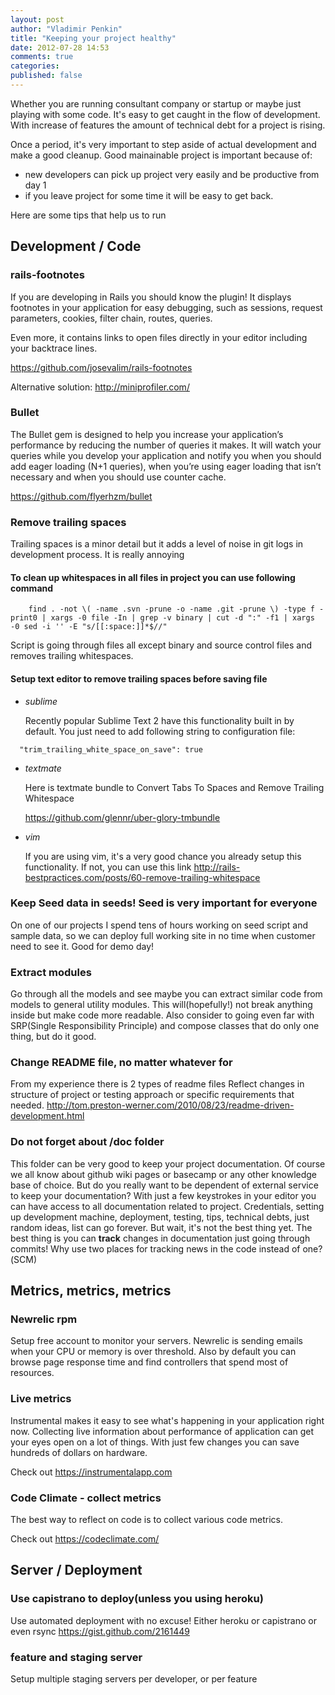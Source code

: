 ```yaml
---
layout: post
author: "Vladimir Penkin"
title: "Keeping your project healthy"
date: 2012-07-28 14:53
comments: true
categories:
published: false
---
```


Whether you are running consultant company or startup or maybe just playing with some code. It's easy to get caught in the flow of development. With increase of features the amount of technical debt for a project is rising.

Once a period, it's very important to step aside of actual development and make a good cleanup. Good mainainable project is important because of:

  * new developers can pick up project very easily and be productive from day 1
  * if you leave project for some time it will be easy to get back.

Here are some tips that help us to run

## Development / Code

### rails-footnotes

  If you are developing in Rails you should know the plugin! It displays footnotes in your application for easy debugging, such as sessions, request parameters, cookies, filter chain, routes, queries.

  Even more, it contains links to open files directly in your editor including your backtrace lines.

  <https://github.com/josevalim/rails-footnotes>

  Alternative solution:
  <http://miniprofiler.com/>

### Bullet

  The Bullet gem is designed to help you increase your application’s performance by reducing the number of queries it makes. It will watch your queries while you develop your application and notify you when you should add eager loading (N+1 queries), when you’re using eager loading that isn’t necessary and when you should use counter cache.

  <https://github.com/flyerhzm/bullet>

### Remove trailing spaces

  Trailing spaces is a minor detail but it adds a level of noise in git logs in development process. It is really annoying

#### To clean up whitespaces in all files in project you can use following command

```
    find . -not \( -name .svn -prune -o -name .git -prune \) -type f -print0 | xargs -0 file -In | grep -v binary | cut -d ":" -f1 | xargs -0 sed -i '' -E "s/[[:space:]]*$//"
```

  Script is going through files all except binary and source control files and removes trailing whitespaces.

#### Setup text editor to remove trailing spaces before saving file

  * _sublime_

    Recently popular Sublime Text 2 have this functionality built in by default. You just need to add following string to configuration file:
```
  "trim_trailing_white_space_on_save": true
```

  * _textmate_

    Here is textmate bundle to Convert Tabs To Spaces and Remove Trailing Whitespace

    <https://github.com/glennr/uber-glory-tmbundle>

  * _vim_

    If you are using vim, it's a very good chance you already setup this functionality.
    If not, you can use this link <http://rails-bestpractices.com/posts/60-remove-trailing-whitespace>

### Keep Seed data in seeds! Seed is very important for everyone

  On one of our projects I spend tens of hours working on seed script and sample data, so we can deploy full working site in no time when customer need to see it.
  Good for demo day!

### Extract modules

  Go through all the models and see maybe you can extract similar code from models to general utility modules. This will(hopefully!) not break anything inside but make code more readable.
  Also consider to going even far with SRP(Single Responsibility Principle) and compose classes that do only one thing, but do it good.

### Change README file, no matter whatever for
  From my experience there is 2 types of readme files
  Reflect changes in structure of project or testing approach or specific requirements that needed.
  <http://tom.preston-werner.com/2010/08/23/readme-driven-development.html>

### Do not forget about /doc folder

  This folder can be very good to keep your project documentation. Of course we all know about github wiki pages or basecamp or any other knowledge base of choice. But do you really want to be dependent of external service to keep your documentation?
  With just a few keystrokes in your editor you can have access to all documentation related to project. Credentials, setting up development machine, deployment, testing, tips, technical debts, just random ideas, list can go forever.
  But wait, it's not the best thing yet. The best thing is you can __track__ changes in documentation just going through commits! Why use two places for tracking news in the code instead of one?(SCM)


## Metrics, metrics, metrics

### Newrelic rpm

  Setup free account to monitor your servers. Newrelic is sending emails when your CPU or memory is over threshold.
  Also by default you can browse page response time and find controllers that spend most of resources.

### Live metrics

  Instrumental makes it easy to see what's happening in your application right now.
  Collecting live information about performance of application can get your eyes open on a lot of things. With just few changes you can save hundreds of dollars on hardware.

  Check out <https://instrumentalapp.com>

### Code Climate - collect metrics

  The best way to reflect on code is to collect various code metrics.

  Check out <https://codeclimate.com/>


## Server / Deployment

### Use capistrano to deploy(unless you using heroku)

  Use automated deployment with no excuse! Either heroku or capistrano or even rsync
  https://gist.github.com/2161449

### feature and staging server

  Setup multiple staging servers per developer, or per feature
